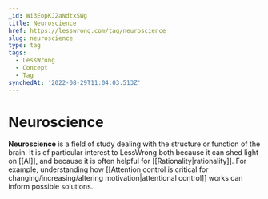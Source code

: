 ```yaml
---
_id: Wi3EopKJ2aNdtxSWg
title: Neuroscience
href: https://lesswrong.com/tag/neuroscience
slug: neuroscience
type: tag
tags:
  - LessWrong
  - Concept
  - Tag
synchedAt: '2022-08-29T11:04:03.513Z'
---
```

# Neuroscience

**Neuroscience** is a field of study dealing with the structure or function of the brain. It is of particular interest to LessWrong both because it can shed light on [[AI]], and because it is often helpful for [[Rationality|rationality]]. For example, understanding how [[Attention control is critical for changing/increasing/altering motivation|attentional control]] works can inform possible solutions.